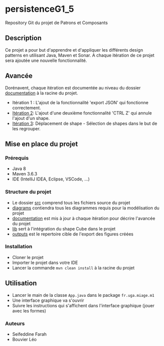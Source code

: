 # persistenceG1_5
Repository Git du projet de Patrons et Composants

## Description

Ce projet a pour but d'apprendre et d'appliquer les différents design patterns 
en utilisant Java, Maven et Sonar. A chaque itération de ce projet sera ajoutée une nouvelle
fonctionnalité.

## Avancée

Dorénavent, chaque itération est documentée au niveau du dossier [documentation](./documentation) à la racine du projet.

- Itération 1 : L'ajout de la fonctionnalité 'export JSON' qui fonctionne correctement.
- [Itération 2](./documentation/iteration_2.md): L'ajout d'une deuxième fonctionnalité 'CTRL Z' qui annule l'ajout d'un shape.
- [Itération 3](./documentation/iteration_3.md): Déplacement de shape - Sélection de shapes dans le but de les regrouper.

## Mise en place du projet
### Prérequis

- Java 8
- Maven 3.6.3
- IDE (IntelliJ IDEA, Eclipse, VSCode, ...)

### Structure du projet
- Le dossier [src](./src) comprend tous les fichiers source du projet
- [diagrams](./diagrams) contiendra tous les diagrammes requis pour la modélisation du projet
- [documentation](./documentation) est mis à jour à chaque itération pour décrire l'avancée du projet
- [lib](./lib) sert à l'intégration du shape Cube dans le projet
- [outputs](./outputs) est le repertoire cible de l'export des figures créées

### Installation

- Cloner le projet
- Importer le projet dans votre IDE
- Lancer la commande `mvn clean install` à la racine du projet

## Utilisation
- Lancer le main de la classe `App.java` dans le package `fr.uga.miage.m1`
- Une interface graphique va s'ouvrir
- Suivre les instructions qui s'affichent dans l'interface graphique (jouer avec les formes)

### Auteurs

- Seifeddine Farah
- Bouvier Léo

